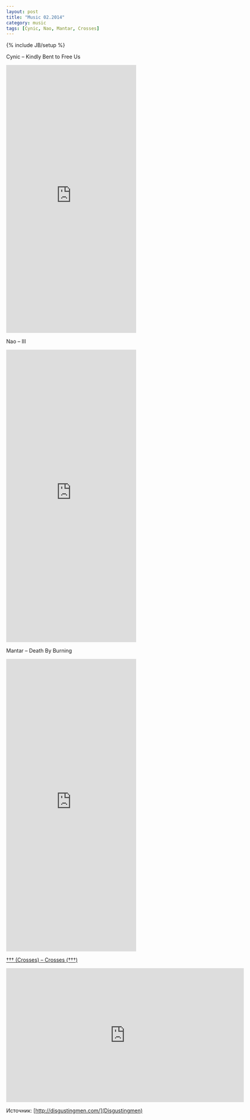 ```yaml
---
layout: post
title: "Music 02.2014"
category: music
tags: [Cynic, Nao, Mantar, Crosses]
---
```

{% include JB/setup %}

Cynic – Kindly Bent to Free Us

<iframe src='http://bandcamp.com/EmbeddedPlayer/album=1127694007/size=large/bgcol=ffffff/linkcol=0687f5/transparent=true/' style='border: 0; width: 350px; height: 720px;'><a href='http://cyniconline.bandcamp.com/album/kindly-bent-to-free-us-2'>Kindly Bent to Free Us by Cynic</a>&nbsp;</iframe> 


Nao – III

<iframe src='http://bandcamp.com/EmbeddedPlayer/album=3567446084/size=large/bgcol=ffffff/linkcol=0687f5/transparent=true/' style='border: 0; width: 350px; height: 786px;'><a href='http://ant-zen.bandcamp.com/album/iii'>III by näo</a>&nbsp;</iframe> 

Mantar – Death By Burning

<iframe src='http://bandcamp.com/EmbeddedPlayer/album=3583606015/size=large/bgcol=ffffff/linkcol=0687f5/transparent=true/' style='border: 0; width: 350px; height: 786px;'><a href='http://mantar.bandcamp.com/album/death-by-burning'>death by burning by mantar</a></iframe>

[††† (Crosses) – Crosses (†††)](http://crossesmusic.com/)

<div class="video-container">
	<iframe frameborder="0" width="640" height="360" src="https://www.youtube.com/embed/QBN-1Q0_Fiw">        </iframe>
</div>



Источник: [http://disgustingmen.com/](Disgustingmen)
	